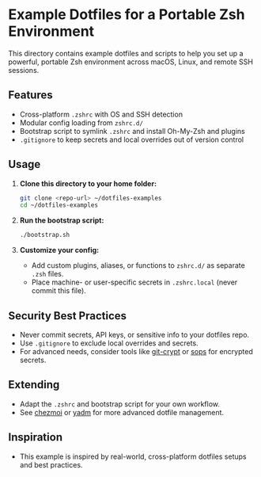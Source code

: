 # Example Dotfiles for a Portable Zsh Environment

This directory contains example dotfiles and scripts to help you set up a powerful, portable Zsh environment across macOS, Linux, and remote SSH sessions.

## Features

- Cross-platform `.zshrc` with OS and SSH detection
- Modular config loading from `zshrc.d/`
- Bootstrap script to symlink `.zshrc` and install Oh-My-Zsh and plugins
- `.gitignore` to keep secrets and local overrides out of version control

## Usage

1. **Clone this directory to your home folder:**

   ```sh
   git clone <repo-url> ~/dotfiles-examples
   cd ~/dotfiles-examples
   ```

2. **Run the bootstrap script:**

   ```sh
   ./bootstrap.sh
   ```

3. **Customize your config:**
   - Add custom plugins, aliases, or functions to `zshrc.d/` as separate `.zsh` files.
   - Place machine- or user-specific secrets in `.zshrc.local` (never commit this file).

## Security Best Practices

- Never commit secrets, API keys, or sensitive info to your dotfiles repo.
- Use `.gitignore` to exclude local overrides and secrets.
- For advanced needs, consider tools like [git-crypt](https://github.com/AGWA/git-crypt) or [sops](https://github.com/mozilla/sops) for encrypted secrets.

## Extending

- Adapt the `.zshrc` and bootstrap script for your own workflow.
- See [chezmoi](https://www.chezmoi.io/) or [yadm](https://yadm.io/) for more advanced dotfile management.

## Inspiration

- This example is inspired by real-world, cross-platform dotfiles setups and best practices.
